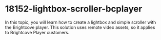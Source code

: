 # 18152-lightbox-scroller-bcplayer
In this topic, you will learn how to create a lightbox and simple scroller with the Brightcove player. This solution uses remote video assets, so it applies to Brightcove Player customers.
